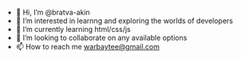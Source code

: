 - 👋 Hi, I’m @bratva-akin
- 👀 I’m interested in learnng and exploring the worlds of developers
- 🌱 I’m currently learning html/css/js
- 💞️ I’m looking to collaborate on any available options
- 📫 How to reach me warbaytee@gmail.com

<!---
bratva-akin/bratva-akin is a ✨ special ✨ repository because its `README.md` (this file) appears on your GitHub profile.
You can click the Preview link to take a look at your changes.
--->
